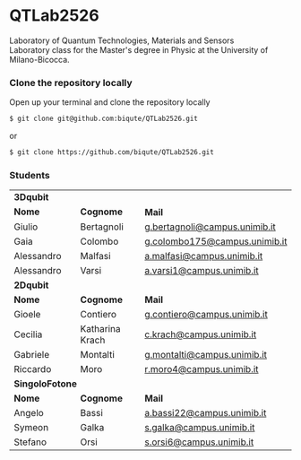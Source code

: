 # QTLab2526
Laboratory of Quantum Technologies, Materials and Sensors  
Laboratory class for the Master's degree in Physic at the University of Milano-Bicocca.


### Clone the repository locally
Open up your terminal and clone the repository locally
```bash
$ git clone git@github.com:biqute/QTLab2526.git
```
or
```bash
$ git clone https://github.com/biqute/QTLab2526.git
```

### Students


<table style="width:100%">
    <tr>
        <td colspan="3"><b>3Dqubit</b></td>
    </tr>
    <tr>
        <td><b>Nome</b><img width="200" height="1">  </td>
        <td><b>Cognome</b><img width="200" height="1"></td>
        <td><b>Mail</b><img width="200" height="1"></td>
    </tr>
    <tr>
        <td>Giulio</td>
        <td>Bertagnoli</td>
        <td> <a href="mailto:g.bertagnoli@campus.unimib.it">g.bertagnoli@campus.unimib.it</a>  </td>
    </tr>
    <tr>
        <td>Gaia</td>
        <td>Colombo</td>
        <td><a href="mailto:g.colombo175@campus.unimib.it">g.colombo175@campus.unimib.it</a></td>
    </tr>
    <tr>
        <td>Alessandro</td>
        <td>Malfasi</td>
        <td><a href="mailto:a.malfasi@campus.unimib.it">a.malfasi@campus.unimib.it</a></td>
    </tr>
    <tr>
        <td>Alessandro</td>
        <td>Varsi</td>
        <td><a href="mailto:a.varsi1@campus.unimib.it">a.varsi1@campus.unimib.it</a></td>
    </tr>
    <tr>
       <td colspan="3"><b>2Dqubit</b></td>
    </tr>
    <tr>
        <td><b>Nome</b></td>
        <td><b>Cognome</b></td>
        <td><b>Mail</b></td>
    </tr>
    <tr>
        <td>Gioele</td>
        <td>Contiero</td>
        <td><a href="mailto:g.contiero@campus.unimib.it">g.contiero@campus.unimib.it</a></td>
    </tr>
    <tr>
        <td>Cecilia</td>
        <td>Katharina Krach</td>
        <td><a href="mailto:c.krach@campus.unimib.it">c.krach@campus.unimib.it</a></td>
    </tr>
    <tr>
        <td>Gabriele</td>
        <td>Montalti</td>
        <td><a href="mailto:g.montalti@campus.unimib.it">g.montalti@campus.unimib.it</a></td>
    </tr>
    <tr>
        <td>Riccardo</td>
        <td>Moro</td>
        <td><a href="mailto:r.moro4@campus.unimib.it">r.moro4@campus.unimib.it</a></td>
    </tr>
    <tr>
    <td colspan="3"><b>SingoloFotone</b></td>
    </tr>
    <tr>
        <td><b>Nome</b></td>
        <td><b>Cognome</b></td>
        <td><b>Mail</b></td>
    </tr>
    <tr>
        <td>Angelo</td>
        <td>Bassi</td>
        <td><a href="a.bassi22@campus.unimib.it">a.bassi22@campus.unimib.it</a></td>
    </tr>
    <tr>
        <td>Symeon</td>
        <td>Galka</td>
        <td><a href="s.galka@campus.unimib.it">s.galka@campus.unimib.it</a></td>
    </tr>
    <tr>
        <td>Stefano</td>
        <td>Orsi</td>        
        <td><a href="s.orsi6@campus.unimib.it">s.orsi6@campus.unimib.it</a></td>
    </tr>
</table>
